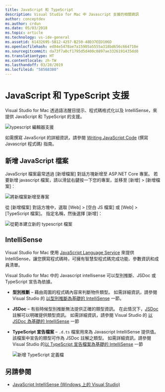 ```yaml
---
title: JavaScript 和 TypeScript
description: Visual Studio for Mac 中 Javascript 支援的相關資訊
author: conceptdev
ms.author: crdun
ms.date: 05/03/2018
ms.topic: article
ms.technology: vs-ide-general
ms.assetid: 61432695-5B12-4257-B250-48D37EED106D
ms.openlocfilehash: ed84e5478ae7a15905a5555a318bd656c664710e
ms.sourcegitcommit: da73f7a0cf1795d5d400c0897ae3326191435dd0
ms.translationtype: HT
ms.contentlocale: zh-TW
ms.lasthandoff: 03/28/2019
ms.locfileid: "58568380"
---
```

# <a name="javascript-and-typescript-support"></a>JavaScript 和 TypeScript 支援

Visual Studio for Mac 透過語法醒目提示、程式碼格式化以及 IntelliSense，來提供 JavaScript 和 TypeScript 的支援。

![typescript 編輯器支援](https://msdnshared.blob.core.windows.net/media/2018/03/TypeScript-editor.gif)

如需撰寫 JavaScript 的詳細資訊，請參閱 [Writing JavaScript Code](/scripting/javascript/writing-javascript-code) (撰寫 Javascript 程式碼) 指南。

## <a name="adding-a-javascript-file"></a>新增 JavaScript 檔案

JavaScript 檔案最常透過 [新增檔案] 對話方塊新增至 ASP.NET Core 專案。 若要新增 javascript 檔案，請以滑鼠右鍵按一下您的專案，並移至 [新增] > [新增檔案]：

![將新檔案新增至專案](media/javascript-image1.png)

從 [新增檔案] 對話方塊中，選取 [Web] > [空白 JS 檔案] 或 [Web] > [TypeScript 檔案]。 指定名稱，然後選擇 [新增]：

![從範本建立新的 typescript 檔案](media/javascript-image2.png)

## <a name="intellisense"></a>IntelliSense

Visual Studio for Mac 使用 [JavaScript Language Service](/visualstudio/ide/javascript-intellisense) 來提供 IntelliSense，讓您撰寫程式碼時，可擁有智慧型程式碼完成功能、參數資訊和成員清單。

Visual Studio for Mac 中的 Javascript intellisense 可以型別推斷、JSDoc 或 TypeScript 宣告為依據。

- **型別推斷** – 藉由周圍的程式碼內容來判斷物件類型。 如需詳細資訊，請參閱 Visual Studio 的 [以型別推斷為基礎的 IntelliSense](/visualstudio/ide/javascript-intellisense#intellisense-based-on-type-inference) 一節。
- **JSDoc** – 有些時候型別推斷無法提供正確的類型資訊。 在此情況下，[JSDoc](http://usejsdoc.org/about-getting-started.html) 註解可以明確提供類型資訊。 如需詳細資訊，請參閱 Visual Studio 的 [以 JSDoc 為基礎的 IntelliSense](/visualstudio/ide/javascript-intellisense#intellisense-based-on-jsdoc) 一節
- **TypeScript 宣告檔案** – `.d.ts` 檔案用來為 Javascript IntelliSense 提供值。 該檔案中宣告的類型可作為 JSDoc 註解之類型。 如需詳細資訊，請參閱 Visual Studio 的[以 TypeScript 宣告檔案為基礎的 IntelliSense](/visualstudio/ide/javascript-intellisense#intellisense-based-on-typescript-declaration-files) 一節

    ![新增 TypeScript 定義檔](media/javascript-image3.png)

## <a name="see-also"></a>另請參閱

- [JavaScript IntelliSense (Windows 上的 Visual Studio)](/visualstudio/ide/javascript-intellisense)
